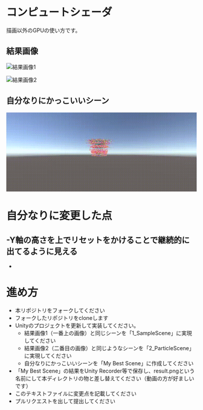 # コンピュートシェーダ
描画以外のGPUの使い方です。

## 結果画像
![結果画像1](result1.png)

![結果画像2](result2.gif)

## 自分なりにかっこいいシーン
![結果画像](MyBest.gif)

# 自分なりに変更した点
-Y軸の高さを上でリセットをかけることで継続的に出てるように見える
-
-


# 進め方

- 本リポジトリをフォークしてください
- フォークしたリポジトリをcloneします
- Unityのプロジェクトを更新して実装してください。
  - 結果画像1（一番上の画像）と同じシーンを「1_SampleScene」に実現してください
  - 結果画像2（二番目の画像）と同じようなシーンを「2_ParticleScene」に実現してください
  - 自分なりにかっこいいシーンを「My Best Scene」に作成してください
- 「My Best Scene」の結果をUnity Recorder等で保存し、result.pngという名前にして本ディレクトリの物と差し替えてください（動画の方が好ましいです）
- このテキストファイルに変更点を記載してください
- プルリクエストを出して提出してください
